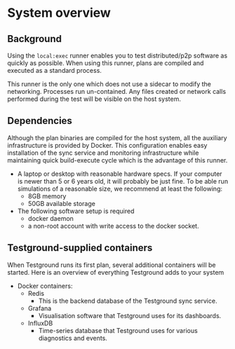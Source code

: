 # System overview

## Background

Using the `local:exec` runner  enables you to test distributed/p2p software as quickly as possible. When using this runner, plans are compiled and executed as a standard process.

This runner is the only one which does not use a sidecar to modify the networking. Processes run un-contained. Any files created or network calls performed during the test will be visible on the host system.

## Dependencies

Although the plan binaries are compiled for the host system, all the auxiliary infrastructure is provided by Docker. This configuration enables easy installation of the sync service and monitoring infrastructure while maintaining quick build-execute cycle which is the advantage of this runner.

* A laptop or desktop with reasonable hardware specs. If your computer is newer than 5 or 6 years old, it will probably be just fine. To be able run simulations of a reasonable size, we recommend at least the following:
  * 8GB memory
  * 50GB available storage
* The following software setup is required
  * docker daemon
  * a non-root account with write access to the docker socket.

## Testground-supplied containers

When Testground runs its first plan, several additional containers will be started. Here is an overview of everything Testground adds to your system

* Docker containers:
  * Redis
    * This is the backend database of the Testground sync service.
  * Grafana
    * Visualisation software that Testground uses for its dashboards.
  * InfluxDB
    * Time-series database that Testground uses for various diagnostics and events.

